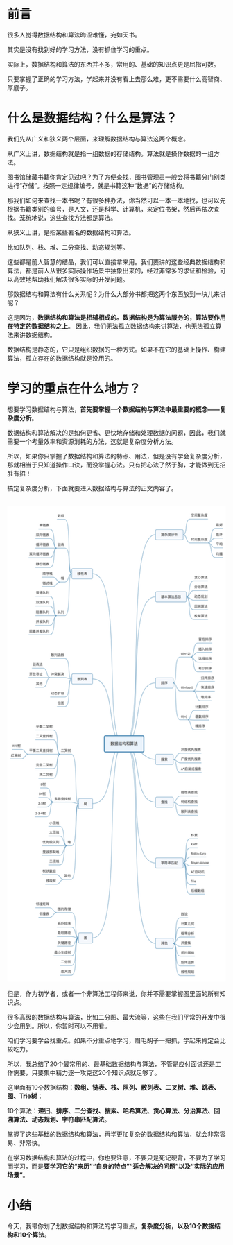 # 前言

很多人觉得数据结构和算法晦涩难懂，宛如天书。

其实是没有找到好的学习方法，没有抓住学习的重点。

实际上，数据结构和算法的东西并不多，常用的、基础的知识点更是屈指可数。

只要掌握了正确的学习方法，学起来并没有看上去那么难，更不需要什么高智商、厚底子。

# 什么是数据结构？什么是算法？

我们先从广义和狭义两个层面，来理解数据结构与算法这两个概念。

从广义上讲，数据结构就是指一组数据的存储结构。算法就是操作数据的一组方法。

图书馆储藏书籍你肯定见过吧？为了方便查找，图书管理员一般会将书籍分门别类进行“存储”。按照一定规律编号，就是书籍这种“数据”的存储结构。

那我们如何来查找一本书呢？有很多种办法，你当然可以一本一本地找，也可以先根据书籍类别的编号，是人文，还是科学、计算机，来定位书架，然后再依次查找。笼统地说，这些查找方法都是算法。

从狭义上讲，是指某些著名的数据结构和算法。

比如队列、栈、堆、二分查找、动态规划等。

这些都是前人智慧的结晶，我们可以直接拿来用。我们要讲的这些经典数据结构和算法，都是前人从很多实际操作场景中抽象出来的，经过非常多的求证和检验，可以高效地帮助我们解决很多实际的开发问题。

那数据结构和算法有什么关系呢？为什么大部分书都把这两个东西放到一块儿来讲呢？

这是因为，**数据结构和算法是相辅相成的。数据结构是为算法服务的，算法要作用在特定的数据结构之上**。 因此，我们无法孤立数据结构来讲算法，也无法孤立算法来讲数据结构。

数据结构是静态的，它只是组织数据的一种方式。如果不在它的基础上操作、构建算法，孤立存在的数据结构就是没用的。

# 学习的重点在什么地方？

想要学习数据结构与算法，**首先要掌握一个数据结构与算法中最重要的概念——复杂度分析**。

数据结构和算法解决的是如何更省、更快地存储和处理数据的问题，因此，我们就需要一个考量效率和资源消耗的方法，这就是复杂度分析方法。

所以，如果你只掌握了数据结构和算法的特点、用法，但是没有学会复杂度分析，那就相当于只知道操作口诀，而没掌握心法。只有把心法了然于胸，才能做到无招胜有招！

搞定复杂度分析，下面就要进入数据结构与算法的正文内容了。

<br/>
<img src='https://github.com/jiangxia/Algorithms/raw/master/images/1.jpg' width='800'>
<br/>

但是，作为初学者，或者一个非算法工程师来说，你并不需要掌握图里面的所有知识点。

很多高级的数据结构与算法，比如二分图、最大流等，这些在我们平常的开发中很少会用到。所以，你暂时可以不用看。

咱们学习要学会找重点。如果不分重点地学习，眉毛胡子一把抓，学起来肯定会比较吃力。

所以，我总结了20个最常用的、最基础数据结构与算法，不管是应付面试还是工作需要，只要集中精力逐一攻克这20个知识点就足够了。

这里面有10个数据结构：**数组、链表、栈、队列、散列表、二叉树、堆、跳表、图、Trie树**；

10个算法：**递归、排序、二分查找、搜索、哈希算法、贪心算法、分治算法、回溯算法、动态规划、字符串匹配算法**。

掌握了这些基础的数据结构和算法，再学更加复杂的数据结构和算法，就会非常容易、非常快。

在学习数据结构和算法的过程中，你也要注意，不要只是死记硬背，不要为了学习而学习，而是**要学习它的“来历”“自身的特点”“适合解决的问题”以及“实际的应用场景”**。

# 小结

今天，我带你划了划数据结构和算法的学习重点，**复杂度分析，以及10个数据结构和10个算法**。